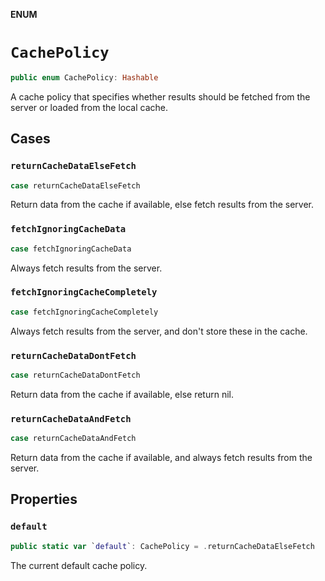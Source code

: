 **ENUM**

# `CachePolicy`

```swift
public enum CachePolicy: Hashable
```

A cache policy that specifies whether results should be fetched from the server or loaded from the local cache.

## Cases
### `returnCacheDataElseFetch`

```swift
case returnCacheDataElseFetch
```

Return data from the cache if available, else fetch results from the server.

### `fetchIgnoringCacheData`

```swift
case fetchIgnoringCacheData
```

Always fetch results from the server.

### `fetchIgnoringCacheCompletely`

```swift
case fetchIgnoringCacheCompletely
```

Always fetch results from the server, and don't store these in the cache.

### `returnCacheDataDontFetch`

```swift
case returnCacheDataDontFetch
```

Return data from the cache if available, else return nil.

### `returnCacheDataAndFetch`

```swift
case returnCacheDataAndFetch
```

Return data from the cache if available, and always fetch results from the server.

## Properties
### `default`

```swift
public static var `default`: CachePolicy = .returnCacheDataElseFetch
```

The current default cache policy.
